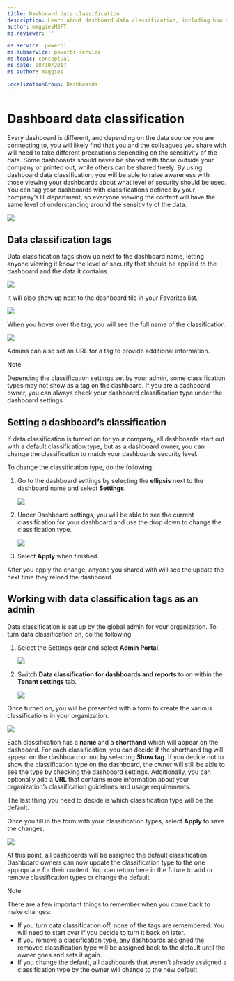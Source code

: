 ```yaml
---
title: Dashboard data classification
description: Learn about dashboard data classification, including how an Admin should set it up and how dashboard owners can change the classification.
author: maggiesMSFT
ms.reviewer: ''

ms.service: powerbi
ms.subservice: powerbi-service
ms.topic: conceptual
ms.date: 08/10/2017
ms.author: maggies

LocalizationGroup: Dashboards
---
```

# Dashboard data classification
Every dashboard is different, and depending on the data source you are connecting to, you will likely find that you and the colleagues you share with will need to take different precautions depending on the sensitivity of the data. Some dashboards should never be shared with those outside your company or printed out, while others can be shared freely. By using dashboard data classification, you will be able to raise awareness with those viewing your dashboards about what level of security should be used. You can tag your dashboards with classifications defined by your company’s IT department, so everyone viewing the content will have the same level of understanding around the sensitivity of the data.

![](media/service-data-classification/dashboard_tagged_as_hbi.png)

## Data classification tags
Data classification tags show up next to the dashboard name, letting anyone viewing it know the level of security that should be applied to the dashboard and the data it contains.

![](media/service-data-classification/tag_next_to_title.png)

It will also show up next to the dashboard tile in your Favorites list.

![](media/service-data-classification/tag_on_dashboard_tile.png)

When you hover over the tag, you will see the full name of the classification.

![](media/service-data-classification/tag_tooltip.png)

Admins can also set an URL for a tag to provide additional information.

> [!NOTE]
> Depending the classification settings set by your admin, some classification types may not show as a tag on the dashboard. If you are a dashboard owner, you can always check your dashboard classification type under the dashboard settings.
> 
> 

## Setting a dashboard’s classification
If data classification is turned on for your company, all dashboards start out with a default classification type, but as a dashboard owner, you can change the classification to match your dashboards security level.

To change the classification type, do the following:

1. Go to the dashboard settings by selecting the **ellipsis** next to the dashboard name and select **Settings**.
   
    ![](media/service-data-classification/dashboard_settings.png)
2. Under Dashboard settings, you will be able to see the current classification for your dashboard and use the drop down to change the classification type.
   
    ![](media/service-data-classification/classification_setting_dropdown.png)
3. Select **Apply** when finished.

After you apply the change, anyone you shared with will see the update the next time they reload the dashboard.

## Working with data classification tags as an admin
Data classification is set up by the global admin for your organization. To turn data classification on, do the following:

1. Select the Settings gear and select **Admin Portal**.
   
    ![](media/service-data-classification/admin_portal_in_settings.png)
2. Switch **Data classification for dashboards and reports** to *on* within the **Tenant settings** tab.
   
    ![](media/service-data-classification/data_classification_switch_location.png)

Once turned on, you will be presented with a form to create the various classifications in your organization.

![](media/service-data-classification/blank_classification_form.png)

Each classification has a **name** and a **shorthand** which will appear on the dashboard. For each classification, you can decide if the shorthand tag will appear on the dashboard or not by selecting **Show tag**. If you decide not to show the classification type on the dashboard, the owner will still be able to see the type by checking the dashboard settings. Additionally, you can optionally add a **URL** that contains more information about your organization’s classification guidelines and usage requirements.  

The last thing you need to decide is which classification type will be the default.  

Once you fill in the form with your classification types, select **Apply** to save the changes.

![](media/service-data-classification/filled_in_classification_form.png)

At this point, all dashboards will be assigned the default classification. Dashboard owners can now update the classification type to the one appropriate for their content. You can return here in the future to add or remove classification types or change the default.  

> [!NOTE]
> There are a few important things to remember when you come back to make changes:
> 
> * If you turn data classification off, none of the tags are remembered. You will need to start over if you decide to turn it back on later.  
> * If you remove a classification type, any dashboards assigned the removed classification type will be assigned back to the default until the owner goes and sets it again.  
> * If you change the default, all dashboards that weren’t already assigned a classification type by the owner will change to the new default.
> 
> 

